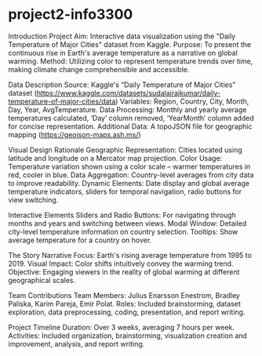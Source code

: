 # project2-info3300
Introduction
Project Aim: Interactive data visualization using the "Daily Temperature of Major Cities" dataset from Kaggle.
Purpose: To present the continuous rise in Earth's average temperature as a narrative on global warming.
Method: Utilizing color to represent temperature trends over time, making climate change comprehensible and accessible.

Data Description
Source: Kaggle's “Daily Temperature of Major Cities” dataset (https://www.kaggle.com/datasets/sudalairajkumar/daily-temperature-of-major-cities/data)
Variables: Region, Country, City, Month, Day, Year, AvgTemperature.
Data Processing: Monthly and yearly average temperatures calculated, ‘Day’ column removed, ‘YearMonth’ column added for concise representation.
Additional Data: A topoJSON file for geographic mapping (https://geojson-maps.ash.ms/)

Visual Design Rationale
Geographic Representation: Cities located using latitude and longitude on a Mercator map projection.
Color Usage: Temperature variation shown using a color scale – warmer temperatures in red, cooler in blue.
Data Aggregation: Country-level averages from city data to improve readability.
Dynamic Elements: Date display and global average temperature indicators, sliders for temporal navigation, radio buttons for view switching.

Interactive Elements
Sliders and Radio Buttons: For navigating through months and years and switching between views.
Modal Window: Detailed city-level temperature information on country selection.
Tooltips: Show average temperature for a country on hover.

The Story
Narrative Focus: Earth's rising average temperature from 1995 to 2019.
Visual Impact: Color shifts intuitively convey the warming trend.
Objective: Engaging viewers in the reality of global warming at different geographical scales.

Team Contributions
Team Members: Julius Enarsson Enestrom, Bradley Paliska, Karim Pareja, Emir Polat.
Roles: Included brainstorming, dataset exploration, data preprocessing, coding, presentation, and report writing.

Project Timeline
Duration: Over 3 weeks, averaging 7 hours per week.
Activities: Included organization, brainstorming, visualization creation and improvement, analysis, and report writing.
